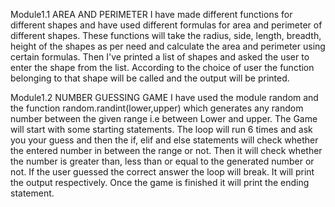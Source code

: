Module1.1 AREA AND PERIMETER
I have made different functions for different shapes and have used different formulas for area and perimeter of different shapes.
These functions will take the radius, side, length, breadth, height of the shapes as per need and calculate the area and perimeter using certain formulas.
Then I've printed a list of shapes and asked the user to enter the shape from the list.
According to the choice of user the function belonging to that shape will be called and the output will be printed.

Module1.2 NUMBER GUESSING GAME
I have used the module random and the function random.randint(lower,upper) which generates any random number between the given range i.e between Lower and upper.
The Game will start with some starting statements.
The loop will run 6 times and ask you your guess and then the if, elif and else statements will check whether the entered number in between the range or not.
Then it will check whether the number is greater than, less than or equal to the generated number or not. If the user guessed the correct answer the loop will break.
It will print the output respectively.
Once the game is finished it will print the ending statement.
